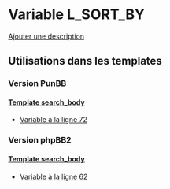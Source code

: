 # Variable L_SORT_BY
[Ajouter une description](https://fa-tvars.appspot.com/var/L_SORT_BY)

## Utilisations dans les templates

### Version PunBB

#### [Template search_body](punbb/search_body.md#readme)
* [Variable &agrave; la ligne 72](../punbb/search_body.tpl#L72)

### Version phpBB2

#### [Template search_body](subsilver/search_body.md#readme)
* [Variable &agrave; la ligne 62](../subsilver/search_body.tpl#L62)